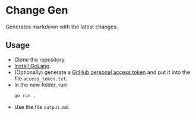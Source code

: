 # Change Gen

Generates markdown with the latest changes.

## Usage

- Clone the repository.
- [Install GoLang](https://go.dev/doc/install).
- (Optionally) generate a [GitHub personal access token](https://github.com/settings/tokens?type=beta) and put it into the file `access_token.txt`.
- In the new folder, run:
  ```sh
  go run .
  ```
- Use the file `output.md`.